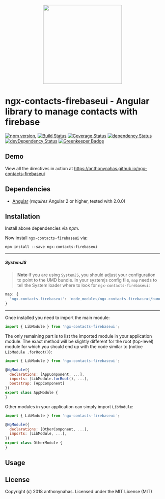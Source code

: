 <p align="center">
  <img height="256px" width="256px" style="text-align: center;" src="https://cdn.rawgit.com/anthonynahas/ngx-contacts-firebaseui/master/demo/src/assets/logo.svg">
</p>

# ngx-contacts-firebaseui - Angular library to manage contacts with firebase

[![npm version](https://badge.fury.io/js/ngx-contacts-firebaseui.svg)](https://badge.fury.io/js/ngx-contacts-firebaseui),
[![Build Status](https://travis-ci.org/anthonynahas/ngx-contacts-firebaseui.svg?branch=master)](https://travis-ci.org/anthonynahas/ngx-contacts-firebaseui)
[![Coverage Status](https://coveralls.io/repos/github/anthonynahas/ngx-contacts-firebaseui/badge.svg?branch=master)](https://coveralls.io/github/anthonynahas/ngx-contacts-firebaseui?branch=master)
[![dependency Status](https://david-dm.org/anthonynahas/ngx-contacts-firebaseui/status.svg)](https://david-dm.org/anthonynahas/ngx-contacts-firebaseui)
[![devDependency Status](https://david-dm.org/anthonynahas/ngx-contacts-firebaseui/dev-status.svg?branch=master)](https://david-dm.org/anthonynahas/ngx-contacts-firebaseui#info=devDependencies)
[![Greenkeeper Badge](https://badges.greenkeeper.io/anthonynahas/ngx-contacts-firebaseui.svg)](https://greenkeeper.io/)

## Demo

View all the directives in action at https://anthonynahas.github.io/ngx-contacts-firebaseui

## Dependencies
* [Angular](https://angular.io) (*requires* Angular 2 or higher, tested with 2.0.0)

## Installation
Install above dependencies via *npm*. 

Now install `ngx-contacts-firebaseui` via:
```shell
npm install --save ngx-contacts-firebaseui
```

---
##### SystemJS
>**Note**:If you are using `SystemJS`, you should adjust your configuration to point to the UMD bundle.
In your systemjs config file, `map` needs to tell the System loader where to look for `ngx-contacts-firebaseui`:
```js
map: {
  'ngx-contacts-firebaseui': 'node_modules/ngx-contacts-firebaseui/bundles/ngx-contacts-firebaseui.umd.js',
}
```
---

Once installed you need to import the main module:
```js
import { LibModule } from 'ngx-contacts-firebaseui';
```
The only remaining part is to list the imported module in your application module. The exact method will be slightly
different for the root (top-level) module for which you should end up with the code similar to (notice ` LibModule .forRoot()`):
```js
import { LibModule } from 'ngx-contacts-firebaseui';

@NgModule({
  declarations: [AppComponent, ...],
  imports: [LibModule.forRoot(), ...],  
  bootstrap: [AppComponent]
})
export class AppModule {
}
```

Other modules in your application can simply import ` LibModule `:

```js
import { LibModule } from 'ngx-contacts-firebaseui';

@NgModule({
  declarations: [OtherComponent, ...],
  imports: [LibModule, ...], 
})
export class OtherModule {
}
```

## Usage



## License

Copyright (c) 2018 anthonynahas. Licensed under the MIT License (MIT)

